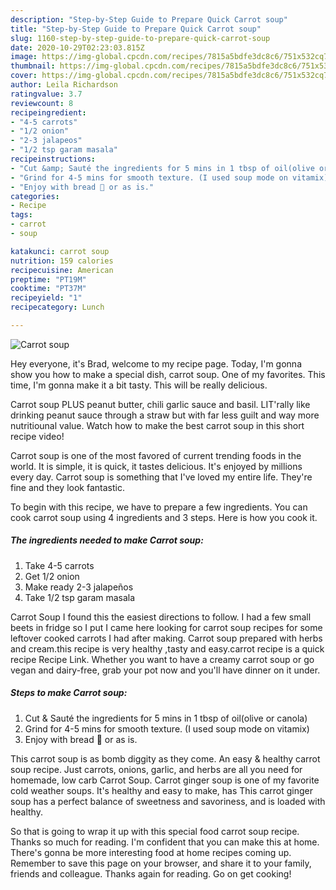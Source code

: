 ```yaml
---
description: "Step-by-Step Guide to Prepare Quick Carrot soup"
title: "Step-by-Step Guide to Prepare Quick Carrot soup"
slug: 1160-step-by-step-guide-to-prepare-quick-carrot-soup
date: 2020-10-29T02:23:03.815Z
image: https://img-global.cpcdn.com/recipes/7815a5bdfe3dc8c6/751x532cq70/carrot-soup-recipe-main-photo.jpg
thumbnail: https://img-global.cpcdn.com/recipes/7815a5bdfe3dc8c6/751x532cq70/carrot-soup-recipe-main-photo.jpg
cover: https://img-global.cpcdn.com/recipes/7815a5bdfe3dc8c6/751x532cq70/carrot-soup-recipe-main-photo.jpg
author: Leila Richardson
ratingvalue: 3.7
reviewcount: 8
recipeingredient:
- "4-5 carrots"
- "1/2 onion"
- "2-3 jalapeos"
- "1/2 tsp garam masala"
recipeinstructions:
- "Cut &amp; Sauté the ingredients for 5 mins in 1 tbsp of oil(olive or canola)"
- "Grind for 4-5 mins for smooth texture. (I used soup mode on vitamix)"
- "Enjoy with bread 🥖 or as is."
categories:
- Recipe
tags:
- carrot
- soup

katakunci: carrot soup 
nutrition: 159 calories
recipecuisine: American
preptime: "PT19M"
cooktime: "PT37M"
recipeyield: "1"
recipecategory: Lunch

---
```



![Carrot soup](https://img-global.cpcdn.com/recipes/7815a5bdfe3dc8c6/751x532cq70/carrot-soup-recipe-main-photo.jpg)

Hey everyone, it's Brad, welcome to my recipe page. Today, I'm gonna show you how to make a special dish, carrot soup. One of my favorites. This time, I'm gonna make it a bit tasty. This will be really delicious.

Carrot soup PLUS peanut butter, chili garlic sauce and basil. LIT&#39;rally like drinking peanut sauce through a straw but with far less guilt and way more nutritiounal value. Watch how to make the best carrot soup in this short recipe video!

Carrot soup is one of the most favored of current trending foods in the world. It is simple, it is quick, it tastes delicious. It's enjoyed by millions every day. Carrot soup is something that I've loved my entire life. They're fine and they look fantastic.


To begin with this recipe, we have to prepare a few ingredients. You can cook carrot soup using 4 ingredients and 3 steps. Here is how you cook it.

<!--inarticleads1-->

##### The ingredients needed to make Carrot soup:

1. Take 4-5 carrots
1. Get 1/2 onion
1. Make ready 2-3 jalapeños
1. Take 1/2 tsp garam masala


Carrot Soup I found this the easiest directions to follow. I had a few small beets in fridge so I put I came here looking for carrot soup recipes for some leftover cooked carrots I had after making. Carrot soup prepared with herbs and cream.this recipe is very healthy ,tasty and easy.carrot recipe is a quick recipe Recipe Link. Whether you want to have a creamy carrot soup or go vegan and dairy-free, grab your pot now and you&#39;ll have dinner on it under. 

<!--inarticleads2-->

##### Steps to make Carrot soup:

1. Cut &amp; Sauté the ingredients for 5 mins in 1 tbsp of oil(olive or canola)
1. Grind for 4-5 mins for smooth texture. (I used soup mode on vitamix)
1. Enjoy with bread 🥖 or as is.


This carrot soup is as bomb diggity as they come. An easy &amp; healthy carrot soup recipe. Just carrots, onions, garlic, and herbs are all you need for homemade, low carb Carrot Soup. Carrot ginger soup is one of my favorite cold weather soups. It&#39;s healthy and easy to make, has This carrot ginger soup has a perfect balance of sweetness and savoriness, and is loaded with healthy. 

So that is going to wrap it up with this special food carrot soup recipe. Thanks so much for reading. I'm confident that you can make this at home. There's gonna be more interesting food at home recipes coming up. Remember to save this page on your browser, and share it to your family, friends and colleague. Thanks again for reading. Go on get cooking!
